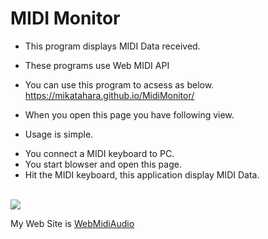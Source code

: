 # MIDI Monitor
- This program displays MIDI Data received.
- These programs use Web MIDI API
- You can use this program to acsess as below. https://mikatahara.github.io/MidiMonitor/<br>

- When you open this page you have following view.<br>
- Usage is simple. 
<ul>
<li>You connect a MIDI keyboard to PC. 
<li>You start blowser and open this page.
<li>Hit the MIDI keyboard, this application display MIDI Data.
</ul>

<br>
<img src="https://mikatahara.github.io/MidiMonitor/midimonitor.png">
<br>

My Web Site is [WebMidiAudio](https://webmidiaudio.com/)<br>

